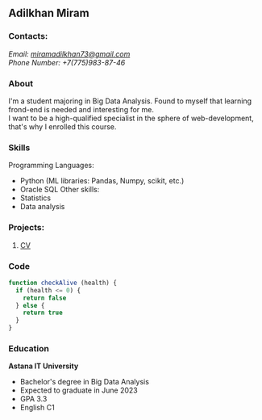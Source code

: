 ## Adilkhan Miram
### Contacts:
*Email: miramadilkhan73@gmail.com*   
*Phone Number: +7(775)983-87-46*   

### About
I'm a student majoring in Big Data Analysis. Found to myself that learning frond-end is needed and interesting for me.  
I want to be a high-qualified specialist in the sphere of web-development, that's why I enrolled this course.  

### Skills
Programming Languages:
* Python (ML libraries: Pandas, Numpy, scikit, etc.)
* Oracle SQL
Other skills:
* Statistics
* Data analysis

### Projects:
1. [CV](https://github.com/meyram345/rsschool-cv/tree/gh-pages)

### Code
``` javascript
function checkAlive (health) {
  if (health <= 0) {
    return false
  } else {
    return true
  }
}
```

### Education
**Astana IT University**
* Bachelor's degree in Big Data Analysis
* Expected to graduate in June 2023
* GPA 3.3
* English C1